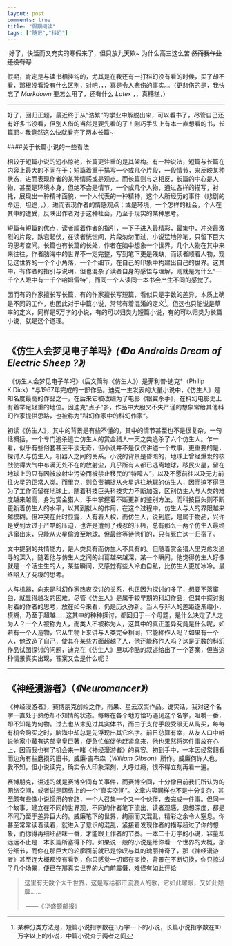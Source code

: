 ```yaml
---
layout: post
comments: true
title: "假期阅读"
tags: ["随记","科幻"]
---
```


​	好了，快活而又充实的寒假来了，但只放九天欸~ 为什么高三这么苦 ~~然而我作业还没有写~~

​	假期，肯定是与读书相挂钩的，尤其是在我还有一打科幻没有看的时候，买了却不看，那根没看没有什么区别，对吧，，，真是令人悲伤的事实。。（更悲伤的是，我快忘了 $Markdown$ 要怎么用了，还有什么 $Latex$ ，，真糟糕，）

---

​	好了，回归正题，最近终于从“浩繁”的学业中解脱出来，可以看书了，尽管自己还有好多书没看，但别人借的当然是要先看的了！刚巧手头上有本一直想看的书，长篇耶~ 我竟然这么快就看完了两本长篇~ 

####关于长篇小说的一些看法

​	相较于短篇小说的短小惊艳，长篇更注重的是其架构。有一种说法，短篇与长篇在内容上最大的不同在于：短篇着重于描写一个或几个片段，一段情节，来反映某种状态，进而表现作者的某种情感或是观点。而长篇则与之相反，长篇的中心是人物，甚至是环境本身，但绝不会是情节，一个或几个人物，通过各样的描写，衬托，展现出一种精神面貌，一个人代表的一种精神，这个人所经历的事件（悲剧的命运，坦途，，），进而表现作者的情感观点；或是环境，一个怎样的社会，个人在其中的遭受，反映出作者对于这种社会，乃至于现实的某种思考。

​	短篇有短篇的优点，读者顺着作者的指引，一下子进入最精彩，最集中，冲突最激烈的片段，跌宕起伏，在读者恍惚间，片段匆匆而过，小说猛地停笔，只留下巨大的思考空间。长篇也有长篇的长处，作者在脑中想象一个世界，几个人物在其中来来往往，作者脑海中的世界不一定完整，写到笔下更是残缺，而读者顺着人物，窥见这世界的一个个小角落，一个个细节，在自己的印象中构建出自己的世界。这其中，有作者的指引与说明，但也混杂了读者自身的感悟与理解，则就是为什么“一千个人眼中有一千个哈姆雷特”，而同一个人读同一本书会产生不同的感觉了。

​	因而有的作家擅长写长篇，有的作家擅长写短篇，看似只是字数的差异，本质上确是不同的工作，也因此对于中篇小说，常常有着混淆的定义[^1]。但这也只能说是草率的定义，同样是5万字的小说，有的可以归类为短篇小说，有的可以归类为长篇小说，就是这个道理。



---

## 《仿生人会梦见电子羊吗》*(《Do Androids Dream of Electric Sheep ?》)*

​	《仿生人会梦见电子羊吗》（后文简称《仿生人》）是菲利普·迪克*（Philip K.Dick）*与1967年完成的一部作品。迪克一生发表的大量小说中，《仿生人》是知名度最高的作品之一，在后来它被改编为了电影《银翼杀手》，在科幻电影史上有着举足轻重的地位。因迪克“点子”多，作品中大胆又不失严谨的想象常给其他科幻作家提供思路，也被称为”科幻作家中的科幻作家“。

​	初读《仿生人》，其中的背景是有些不懂的，其中的情节甚至也不是很复杂，一句话概括，一个专门追杀逃亡仿生人的赏金猎人一天之类追杀了六个仿生人。乍一看，似乎有些俗套甚至平淡无奇，但小说并不是仅仅讲述一个故事，更重要的是，探讨人与仿生人，机器人之间的关系。小说的背景是昏暗的，地球上曾经爆发的核战使得大气中布满无处不在的放射尘，几乎所有人都已逃离地球，移民火星，留在地球上的只有因被放射尘污染而被禁止移民的“特障人”，以及不愿前往以及无力前往火星的正常人类。而里克，则负责捕捉从火星逃往地球的仿生人，因而迫不得已为了工作而留在地球上。随着科技巨头科技实力不断加强，区别仿生人与人类的难度越来越高，身为赏金猎人，手中掌握着不断更新的鉴别方法，而科技巨头则不断更新着仿生人的水平，以其到拟人的作用，在这个过程中，仿生人与人的界限越来越模糊。但冲突在此时显露，人有着人权，而仿生人，说到底，是属于物品，兴许是受到太过于严酷的压迫，也许是遭到了残忍的压榨，总有那么一两个仿生人最终逃窜出来，只能从火星偷渡至地球。但最终等待他们的，只有死亡这一归宿了。

​	文中提到的共情能力，是人类具有而仿生人不具有的。但随着赏金猎人里克愈发追寻的深入，随着他与仿生人之间的纠葛越来越深，某一个瞬间，他觉得仿生人好像就是一个活生生的人，某些瞬间，又感觉有些人冷血自私，比仿生人更加冰冷。最终陷入了究极的思考。

​	人与机器，向来是科幻作家热衷探讨的关系，也正因为探讨的多了，想要不落窠臼，就显得越发的困难。尽管《仿生人》是属于较早期的科幻作品，但其中探讨影射着的作者的思考，放在如今来看，仍是历久弥新。当人与非人的差距逐渐缩小，模糊，乃至于超越......这其中的种种探讨，都回归于一个母题，是什么决定了人之为人？一个人被称为人，而类人不被称为人，这其中的真正差异究竟是什么呢，如若有一个人造物，它从生物上来讲与人类完全相同，它能称作人吗？如果有一个人，他改造了自己，使其在某些方面超越了人，他还能称作人吗？这是无数的科幻作品试图探讨的问题，迪克在《仿生人》里以冷酷的叙述给出了一个答案，但当这种情景真实出现，答案又会是什么呢？



---

## 《神经漫游者》（*《Neuromancer》*）

​	《神经漫游者》，赛博朋克创始之作，雨果、星云双奖作品。说实话，我对这个名字一直处于熟悉却不知情的状态。每每在各个地方恰巧遇见这个名字，咀嚼一番，却不知是为何物。过去也从未见过其实体书，而由于支付手段受限无从购买，每每有机会购买之时，脑海中却总是先浮现出其它名字。前日总算有幸，从友人口中听说他家中藏有这部皇皇巨著，便急忙催促他赶紧拿来，他也果然将这件事放在心上，因而我也有了机会来一睹《神经漫游者》的真容。初到手中，一本因经常翻看而边角有些磨损的旧书，威廉·吉布森（*William Gibson*）所作。威廉何许人也，我不知，但小说读完，确实令人印象深刻，大呼过瘾，恨不得立刻再看一遍。

​	赛博朋克，讲述的就是赛博空间有关事件，而赛博空间，十分像目前我们所认为的网络空间，或者说是网络上的一个“真实空间”。文章内容同样也不是十分复杂，甚至颇有些像小说惯用的套路，一个人召集一个又一个伙伴，去完成一件事。但同一个故事，建立在不同的世界观，不同的作者笔下流出，读者观感，思想深度，都是不同乃至于差异巨大的。威廉笔下的世界，绚丽而又混乱，精彩之余令人窒息。你甚至常常读着读着，就进入了意识的混乱，紧接着发现作者的描写超过了你的想象，而你得再细细品味一番，才能跟上作者的节奏。一本二十万字的小说，容量却远远不止是一本长篇所塞得下的。如果说一般的小说是给你看一个世界的大概，部分细节，而你在那巨大的轮廓面前就已是惊叹与其的瑰丽神奇了，那《神经漫游者》甚至连大概都没有看到，你只感觉一切都在变换，背景在不断切换，你只掠过了几个场景，便已在那真实世界的大门前震慑，难怪有如此评论

>​	这里有无数个大千世界，这是写给都市流浪人的歌，它如此耀眼，又如此颓靡......
>
>​															     	   ——《华盛顿邮报》



[^1]: 某种分类方法是，短篇小说指字数在3万字一下的小说，长篇小说指字数在10万字以上的小说，中篇小说介于两者之间
